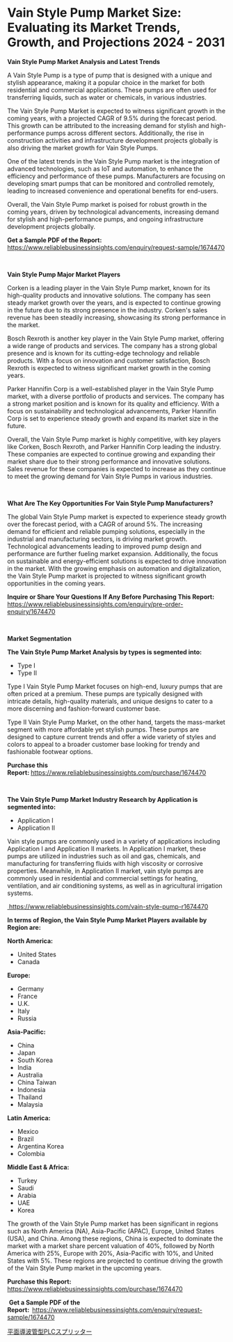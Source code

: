 <p><h1>Vain Style Pump Market Size: Evaluating its Market Trends, Growth, and Projections 2024 - 2031</h1></p><p><strong>Vain Style Pump Market Analysis and Latest Trends</strong></p>
<p><p>A Vain Style Pump is a type of pump that is designed with a unique and stylish appearance, making it a popular choice in the market for both residential and commercial applications. These pumps are often used for transferring liquids, such as water or chemicals, in various industries.</p><p>The Vain Style Pump Market is expected to witness significant growth in the coming years, with a projected CAGR of 9.5% during the forecast period. This growth can be attributed to the increasing demand for stylish and high-performance pumps across different sectors. Additionally, the rise in construction activities and infrastructure development projects globally is also driving the market growth for Vain Style Pumps.</p><p>One of the latest trends in the Vain Style Pump market is the integration of advanced technologies, such as IoT and automation, to enhance the efficiency and performance of these pumps. Manufacturers are focusing on developing smart pumps that can be monitored and controlled remotely, leading to increased convenience and operational benefits for end-users.</p><p>Overall, the Vain Style Pump market is poised for robust growth in the coming years, driven by technological advancements, increasing demand for stylish and high-performance pumps, and ongoing infrastructure development projects globally.</p></p>
<p><strong>Get a Sample PDF of the Report:&nbsp;</strong> <a href="https://www.reliablebusinessinsights.com/enquiry/request-sample/1674470">https://www.reliablebusinessinsights.com/enquiry/request-sample/1674470</a></p>
<p>&nbsp;</p>
<p><strong>Vain Style Pump Major Market Players</strong></p>
<p><p>Corken is a leading player in the Vain Style Pump market, known for its high-quality products and innovative solutions. The company has seen steady market growth over the years, and is expected to continue growing in the future due to its strong presence in the industry. Corken's sales revenue has been steadily increasing, showcasing its strong performance in the market.</p><p>Bosch Rexroth is another key player in the Vain Style Pump market, offering a wide range of products and services. The company has a strong global presence and is known for its cutting-edge technology and reliable products. With a focus on innovation and customer satisfaction, Bosch Rexroth is expected to witness significant market growth in the coming years.</p><p>Parker Hannifin Corp is a well-established player in the Vain Style Pump market, with a diverse portfolio of products and services. The company has a strong market position and is known for its quality and efficiency. With a focus on sustainability and technological advancements, Parker Hannifin Corp is set to experience steady growth and expand its market size in the future.</p><p>Overall, the Vain Style Pump market is highly competitive, with key players like Corken, Bosch Rexroth, and Parker Hannifin Corp leading the industry. These companies are expected to continue growing and expanding their market share due to their strong performance and innovative solutions. Sales revenue for these companies is expected to increase as they continue to meet the growing demand for Vain Style Pumps in various industries.</p></p>
<p>&nbsp;</p>
<p><strong>What Are The Key Opportunities For Vain Style Pump Manufacturers?</strong></p>
<p><p>The global Vain Style Pump market is expected to experience steady growth over the forecast period, with a CAGR of around 5%. The increasing demand for efficient and reliable pumping solutions, especially in the industrial and manufacturing sectors, is driving market growth. Technological advancements leading to improved pump design and performance are further fueling market expansion. Additionally, the focus on sustainable and energy-efficient solutions is expected to drive innovation in the market. With the growing emphasis on automation and digitalization, the Vain Style Pump market is projected to witness significant growth opportunities in the coming years.</p></p>
<p><strong>Inquire or Share Your Questions If Any Before Purchasing This Report:</strong> <a href="https://www.reliablebusinessinsights.com/enquiry/pre-order-enquiry/1674470">https://www.reliablebusinessinsights.com/enquiry/pre-order-enquiry/1674470</a></p>
<p>&nbsp;</p>
<p><strong>Market Segmentation</strong></p>
<p><strong>The Vain Style Pump Market Analysis by types is segmented into:</strong></p>
<p><ul><li>Type I</li><li>Type II</li></ul></p>
<p><p>Type I Vain Style Pump Market focuses on high-end, luxury pumps that are often priced at a premium. These pumps are typically designed with intricate details, high-quality materials, and unique designs to cater to a more discerning and fashion-forward customer base.</p><p>Type II Vain Style Pump Market, on the other hand, targets the mass-market segment with more affordable yet stylish pumps. These pumps are designed to capture current trends and offer a wide variety of styles and colors to appeal to a broader customer base looking for trendy and fashionable footwear options.</p></p>
<p><strong>Purchase this Report:&nbsp;</strong><a href="https://www.reliablebusinessinsights.com/purchase/1674470">https://www.reliablebusinessinsights.com/purchase/1674470</a></p>
<p>&nbsp;</p>
<p><strong>The Vain Style Pump Market Industry Research by Application is segmented into:</strong></p>
<p><ul><li>Application I</li><li>Application II</li></ul></p>
<p><p>Vain style pumps are commonly used in a variety of applications including Application I and Application II markets. In Application I market, these pumps are utilized in industries such as oil and gas, chemicals, and manufacturing for transferring fluids with high viscosity or corrosive properties. Meanwhile, in Application II market, vain style pumps are commonly used in residential and commercial settings for heating, ventilation, and air conditioning systems, as well as in agricultural irrigation systems.</p></p>
<p><a href="https://www.reliablebusinessinsights.com/vain-style-pump-r1674470">&nbsp;https://www.reliablebusinessinsights.com/vain-style-pump-r1674470</a></p>
<p><strong>In terms of Region, the Vain Style Pump Market Players available by Region are:</strong></p>
<p>
    <p> <strong> North America: </strong>
        <ul>
            <li>United States</li>
            <li>Canada</li>
        </ul>
        </p> 
    <p> <strong> Europe: </strong>
        <ul>
            <li>Germany</li>
            <li>France</li>
            <li>U.K.</li>
            <li>Italy</li>
            <li>Russia</li>
        </ul>
        </p> 
    <p> <strong> Asia-Pacific: </strong>
        <ul>
            <li>China</li>
            <li>Japan</li>
            <li>South Korea</li>
            <li>India</li>
            <li>Australia</li>
            <li>China Taiwan</li>
            <li>Indonesia</li>
            <li>Thailand</li>
            <li>Malaysia</li>
        </ul>
        </p> 
    <p> <strong> Latin America: </strong>
        <ul>
            <li>Mexico</li>
            <li>Brazil</li>
            <li>Argentina Korea</li>
            <li>Colombia</li>
        </ul>
        </p> 
    <p> <strong> Middle East & Africa: </strong>
        <ul>
            <li>Turkey</li>
            <li>Saudi</li>
            <li>Arabia</li>
            <li>UAE</li>
            <li>Korea</li>
        </ul>
    </p>
    </p>
<p><p>The growth of the Vain Style Pump market has been significant in regions such as North America (NA), Asia-Pacific (APAC), Europe, United States (USA), and China. Among these regions, China is expected to dominate the market with a market share percent valuation of 40%, followed by North America with 25%, Europe with 20%, Asia-Pacific with 10%, and United States with 5%. These regions are projected to continue driving the growth of the Vain Style Pump market in the upcoming years.</p></p>
<p><strong>Purchase this Report: </strong><a href="https://www.reliablebusinessinsights.com/purchase/1674470">https://www.reliablebusinessinsights.com/purchase/1674470</a></p>
<p>&nbsp;<strong>Get a Sample PDF of the Report:&nbsp;&nbsp;</strong><a href="https://www.reliablebusinessinsights.com/enquiry/request-sample/1674470">https://www.reliablebusinessinsights.com/enquiry/request-sample/1674470</a></p>
<p><strong></strong></p>
<p><p><a href="https://github.com/leigh4852023/Market-Research-Report-List-1/blob/main/6477410107009.md">平面導波管型PLCスプリッター</a></p></p>